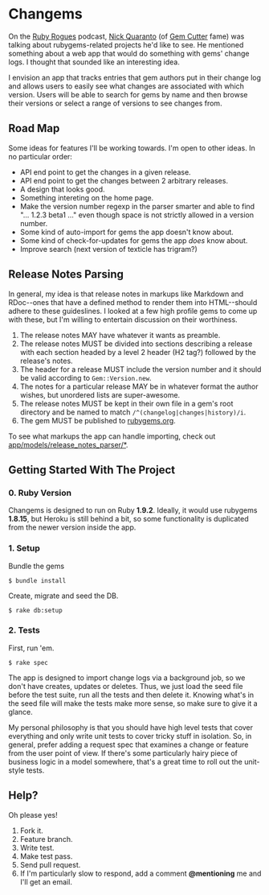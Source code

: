 # Changems

On the [Ruby Rogues](http://rubyrogues.com) podcast, [Nick Quaranto](http://quaran.to) (of [Gem Cutter](http://rubygems.org) fame) was talking about rubygems-related projects he'd like to see. He mentioned something about a web app that would do something with gems' change logs. I thought that sounded like an interesting idea.

I envision an app that tracks entries that gem authors put in their change log and allows users to easily see what changes are associated with which version. Users will be able to search for gems by name and then browse their versions or select a range of versions to see changes from.

## Road Map

Some ideas for features I'll be working towards. I'm open to other ideas. In no particular order:

- API end point to get the changes in a given release.
- API end point to get the changes between 2 arbitrary releases.
- A design that looks good.
- Something intereting on the home page.
- Make the version number regexp in the parser smarter and able to find "... 1.2.3 beta1 ..." even though space is not strictly allowed in a version number.
- Some kind of auto-import for gems the app doesn't know about.
- Some kind of check-for-updates for gems the app *does* know about.
- Improve search (next version of texticle has trigram?)

## Release Notes Parsing

In general, my idea is that release notes in markups like Markdown and RDoc--ones that have a defined method to render them into HTML--should adhere to these guideslines. I looked at a few high profile gems to come up with these, but I'm willing to entertain discussion on their worthiness.

1. The release notes MAY have whatever it wants as preamble.
2. The release notes MUST be divided into sections describing a release with each section headed by a level 2 header (H2 tag?) followed by the release's notes.
3. The header for a release MUST include the version number and it should be valid according to `Gem::Version.new`.
4. The notes for a particular release MAY be in whatever format the author wishes, but unordered lists are super-awesome.
5. The release notes MUST be kept in their own file in a gem's root directory and be named to match `/^(changelog|changes|history)/i`.
6. The gem MUST be published to [rubygems.org](http://rubygems.org/).

To see what markups the app can handle importing, check out [app/models/release_notes_parser/*](https://github.com/benhamill/changems/tree/master/app/models/release_notes_parser).

## Getting Started With The Project

### 0. Ruby Version

Changems is designed to run on Ruby **1.9.2**. Ideally, it would use rubygems **1.8.15**, but Heroku is still behind a bit, so some functionality is duplicated from the newer version inside the app.

### 1. Setup

Bundle the gems

    $ bundle install

Create, migrate and seed the DB.

    $ rake db:setup

### 2. Tests

First, run 'em.

    $ rake spec

The app is designed to import change logs via a background job, so we don't have creates, updates or deletes. Thus, we just load the seed file before the test suite, run all the tests and then delete it. Knowing what's in the seed file will make the tests make more sense, so make sure to give it a glance.

My personal philosophy is that you should have high level tests that cover everything and only write unit tests to cover tricky stuff in isolation. So, in general, prefer adding a request spec that examines a change or feature from the user point of view. If there's some particularly hairy piece of business logic in a model somewhere, that's a great time to roll out the unit-style tests.

## Help?

Oh please yes!

1. Fork it.
2. Feature branch.
3. Write test.
4. Make test pass.
5. Send pull request.
6. If I'm particularly slow to respond, add a comment **@mentioning** me and I'll get an email.
